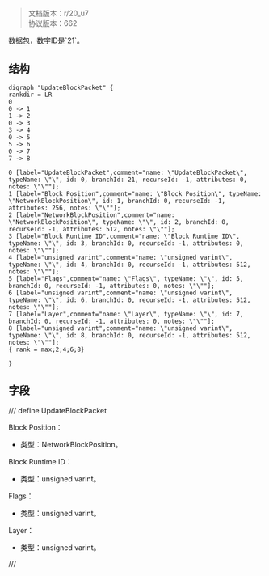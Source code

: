 # <!-- md:samp UpdateBlockPacket -->

> 文档版本：r/20_u7<br/>协议版本：662

<!-- md:samp UpdateBlockPacket -->数据包，数字ID是`21`。

## 结构

```viz
digraph "UpdateBlockPacket" {
rankdir = LR
0
0 -> 1
1 -> 2
0 -> 3
3 -> 4
0 -> 5
5 -> 6
0 -> 7
7 -> 8

0 [label="UpdateBlockPacket",comment="name: \"UpdateBlockPacket\", typeName: \"\", id: 0, branchId: 21, recurseId: -1, attributes: 0, notes: \"\""];
1 [label="Block Position",comment="name: \"Block Position\", typeName: \"NetworkBlockPosition\", id: 1, branchId: 0, recurseId: -1, attributes: 256, notes: \"\""];
2 [label="NetworkBlockPosition",comment="name: \"NetworkBlockPosition\", typeName: \"\", id: 2, branchId: 0, recurseId: -1, attributes: 512, notes: \"\""];
3 [label="Block Runtime ID",comment="name: \"Block Runtime ID\", typeName: \"\", id: 3, branchId: 0, recurseId: -1, attributes: 0, notes: \"\""];
4 [label="unsigned varint",comment="name: \"unsigned varint\", typeName: \"\", id: 4, branchId: 0, recurseId: -1, attributes: 512, notes: \"\""];
5 [label="Flags",comment="name: \"Flags\", typeName: \"\", id: 5, branchId: 0, recurseId: -1, attributes: 0, notes: \"\""];
6 [label="unsigned varint",comment="name: \"unsigned varint\", typeName: \"\", id: 6, branchId: 0, recurseId: -1, attributes: 512, notes: \"\""];
7 [label="Layer",comment="name: \"Layer\", typeName: \"\", id: 7, branchId: 0, recurseId: -1, attributes: 0, notes: \"\""];
8 [label="unsigned varint",comment="name: \"unsigned varint\", typeName: \"\", id: 8, branchId: 0, recurseId: -1, attributes: 512, notes: \"\""];
{ rank = max;2;4;6;8}

}

```

## 字段

/// define
UpdateBlockPacket

Block Position：[<!-- md:samp NetworkBlockPosition -->](../types/networkblockposition.md)

- 类型：NetworkBlockPosition。

Block Runtime ID：<!-- md:samp unsigned varint -->

- 类型：unsigned varint。

Flags：<!-- md:samp unsigned varint -->

- 类型：unsigned varint。

Layer：<!-- md:samp unsigned varint -->

- 类型：unsigned varint。


///
